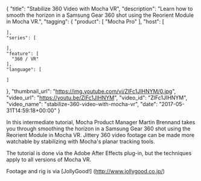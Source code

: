 {
  "title": "Stabilize 360 Video with Mocha VR",
  "description": "Learn how to smooth the horizon in a Samsung Gear 360 shot using the Reorient Module in Mocha VR.",
  "tagging": {
    "product": [
      "Mocha Pro"
    ],
    "host": [

    ],
    "series": [

    ],
    "feature": [
      "360 / VR"
    ],
    "language": [

    ]
  },
  "thumbnail_url": "https://img.youtube.com/vi/ZlFc1JIHNYM/0.jpg",
  "video_url": "https://youtu.be/ZlFc1JIHNYM",
  "video_id": "ZlFc1JIHNYM",
  "video_name": "stabilize-360-video-with-mocha-vr",
  "date": "2017-05-31T14:59:18+00:00"
}

In this intermediate tutorial, Mocha Product Manager Martin Brennand takes you through smoothing the horizon in a Samsung Gear 360 shot using the Reorient Module in Mocha VR. Jittery 360 video footage can be made more watchable by stabilizing with Mocha's planar tracking tools.

The tutorial is done via the Adobe After Effects plug-in, but the techniques apply to all versions of Mocha VR.

Footage and rig is via [JollyGood!] (http://www.jollygood.co.jp/)
